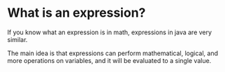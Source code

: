 # What is an expression?

If you know what an expression is in math, expressions in java are very similar.

The main idea is that expressions can perform mathematical, logical, and more operations on variables, and it will be evaluated to a single value.
